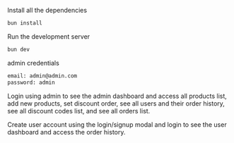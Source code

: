 Install all the dependencies

```bash
bun install
```

Run the development server

```bash
bun dev
```

admin credentials

```bash
email: admin@admin.com
password: admin
```

Login using admin to see the admin dashboard and access all products list, add new products, set discount order,
see all users and their order history, see all discount codes list, and see all orders list.

Create user account using the login/signup modal and login to see the user dashboard and access the order history.
